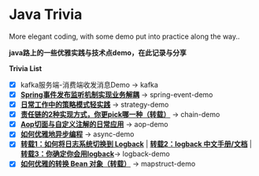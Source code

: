 # Java Trivia
More elegant coding, with some demo put into practice along the way..

**java路上的一些优雅实践与技术点demo，在此记录与分享**

**Trivia List**
- [x] kafka服务端-消费端收发消息Demo -> kafka
- [x] **[Spring事件发布监听机制实现业务解耦](http://xuyk.top/posts/spring-event.html)** -> spring-event-demo
- [x] **[日常工作中的策略模式轻实践](http://xuyk.top/posts/strategy-pattern.html)** -> strategy-demo
- [x] **[责任链的2种实现方式，你更pick哪一种（转载）](https://zhuanlan.zhihu.com/p/149723869)** -> chain-demo
- [x] **[Aop切面与自定义注解的日常应用](http://xuyk.top/posts/aop.html)** -> aop-demo
- [x] **[如何优雅地异步编程](http://xuyk.top/posts/async.html)** -> async-demo
- [x] **[转载1：如何将日志系统切换到 Logback](https://mp.weixin.qq.com/s/IF6OmHfp9Yq1RNajCTG7-A)** | **[转载2：logback 中文手册/文档](https://github.com/itwanger/logback-chinese-manual)**  | **[转载3：你确定你会用logback](https://mp.weixin.qq.com/s/3HVbJRr2SVDf4jrGUgaWpg)**-> logback-demo
- [x] **[如何优雅的转换 Bean 对象（转载）](https://mp.weixin.qq.com/s/fO-snQbhvu41o2fLBP48rA)** -> mapstruct-demo

